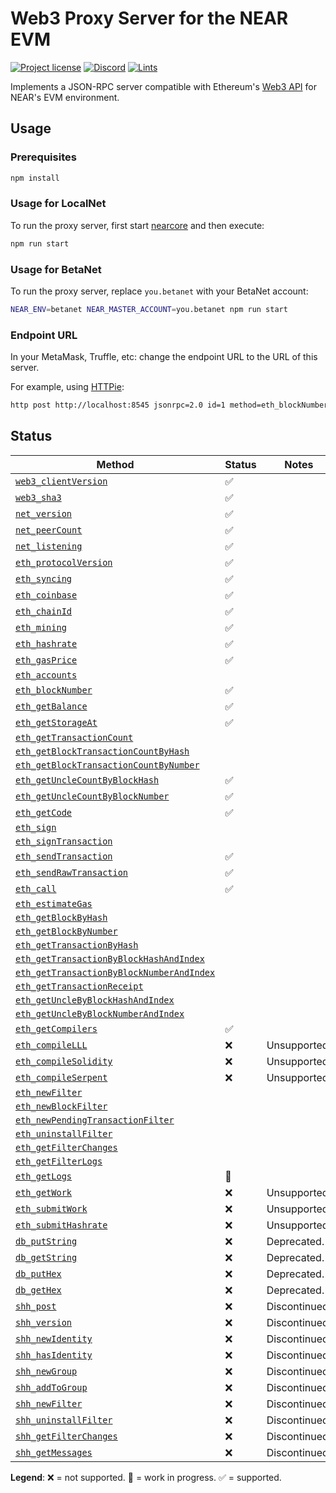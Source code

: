# Web3 Proxy Server for the NEAR EVM

[![Project license](https://img.shields.io/badge/License-Public%20Domain-blue.svg)](https://creativecommons.org/publicdomain/zero/1.0/)
[![Discord](https://img.shields.io/discord/490367152054992913?label=Discord)](https://discord.gg/jNjHYUF8vw)
[![Lints](https://github.com/aurora-is-near/aurora-relayer/actions/workflows/lints.yml/badge.svg)](https://github.com/aurora-is-near/aurora-relayer/actions/workflows/lints.yml)

Implements a JSON-RPC server compatible with Ethereum's
[Web3 API](https://eth.wiki/json-rpc/API) for NEAR's EVM environment.

## Usage

### Prerequisites

```bash
npm install
```

### Usage for LocalNet

To run the proxy server, first start [nearcore] and then execute:

```bash
npm run start
```

[nearcore]: https://docs.near.org/docs/community/contribute/contribute-nearcore

### Usage for BetaNet

To run the proxy server, replace `you.betanet` with your BetaNet account:

```bash
NEAR_ENV=betanet NEAR_MASTER_ACCOUNT=you.betanet npm run start
```

### Endpoint URL

In your MetaMask, Truffle, etc: change the endpoint URL to the URL of this server.

For example, using [HTTPie]:

```bash
http post http://localhost:8545 jsonrpc=2.0 id=1 method=eth_blockNumber params:='[]'
```

[HTTPie]: https://httpie.io

## Status

Method | Status | Notes
------ | ------ | -----
[`web3_clientVersion`] | ✅ |
[`web3_sha3`] | ✅ |
[`net_version`] | ✅ |
[`net_peerCount`] | ✅ |
[`net_listening`] | ✅ |
[`eth_protocolVersion`] | ✅ |
[`eth_syncing`] | ✅ |
[`eth_coinbase`] | ✅ |
[`eth_chainId`] | ✅ |
[`eth_mining`] | ✅ |
[`eth_hashrate`] | ✅ |
[`eth_gasPrice`] | ✅ |
[`eth_accounts`] | |
[`eth_blockNumber`] | ✅ |
[`eth_getBalance`] | ✅ |
[`eth_getStorageAt`] | ✅ |
[`eth_getTransactionCount`] | |
[`eth_getBlockTransactionCountByHash`] | |
[`eth_getBlockTransactionCountByNumber`] | |
[`eth_getUncleCountByBlockHash`] | ✅ |
[`eth_getUncleCountByBlockNumber`] | ✅ |
[`eth_getCode`] | ✅ |
[`eth_sign`] | |
[`eth_signTransaction`] | |
[`eth_sendTransaction`] | ✅ |
[`eth_sendRawTransaction`] | ✅ |
[`eth_call`] | ✅ |
[`eth_estimateGas`] | |
[`eth_getBlockByHash`] | |
[`eth_getBlockByNumber`] | |
[`eth_getTransactionByHash`] | |
[`eth_getTransactionByBlockHashAndIndex`] | |
[`eth_getTransactionByBlockNumberAndIndex`] | |
[`eth_getTransactionReceipt`] | |
[`eth_getUncleByBlockHashAndIndex`] | |
[`eth_getUncleByBlockNumberAndIndex`] | |
[`eth_getCompilers`] | ✅ |
[`eth_compileLLL`] | ❌ | Unsupported.
[`eth_compileSolidity`] | ❌ | Unsupported.
[`eth_compileSerpent`] | ❌ | Unsupported.
[`eth_newFilter`] | |
[`eth_newBlockFilter`] | |
[`eth_newPendingTransactionFilter`] | |
[`eth_uninstallFilter`] | |
[`eth_getFilterChanges`] | |
[`eth_getFilterLogs`] | |
[`eth_getLogs`] | 🚧 |
[`eth_getWork`] | ❌ | Unsupported.
[`eth_submitWork`] | ❌ | Unsupported.
[`eth_submitHashrate`] | ❌ | Unsupported.
[`db_putString`] | ❌ | Deprecated.
[`db_getString`] | ❌ | Deprecated.
[`db_putHex`] | ❌ | Deprecated.
[`db_getHex`] | ❌ | Deprecated.
[`shh_post`] | ❌ | Discontinued.
[`shh_version`] | ❌ | Discontinued.
[`shh_newIdentity`] | ❌ | Discontinued.
[`shh_hasIdentity`] | ❌ | Discontinued.
[`shh_newGroup`] | ❌ | Discontinued.
[`shh_addToGroup`] | ❌ | Discontinued.
[`shh_newFilter`] | ❌ | Discontinued.
[`shh_uninstallFilter`] | ❌ | Discontinued.
[`shh_getFilterChanges`] | ❌ | Discontinued.
[`shh_getMessages`] | ❌ | Discontinued.

**Legend**: ❌ = not supported. 🚧 = work in progress. ✅ = supported.

[`web3_clientVersion`]: https://eth.wiki/json-rpc/API#web3_clientVersion
[`web3_sha3`]: https://eth.wiki/json-rpc/API#web3_sha3
[`net_version`]: https://eth.wiki/json-rpc/API#net_version
[`net_peerCount`]: https://eth.wiki/json-rpc/API#net_peerCount
[`net_listening`]: https://eth.wiki/json-rpc/API#net_listening
[`eth_protocolVersion`]: https://eth.wiki/json-rpc/API#eth_protocolVersion
[`eth_syncing`]: https://eth.wiki/json-rpc/API#eth_syncing
[`eth_coinbase`]: https://eth.wiki/json-rpc/API#eth_coinbase
[`eth_chainId`]: https://eips.ethereum.org/EIPS/eip-695
[`eth_mining`]: https://eth.wiki/json-rpc/API#eth_mining
[`eth_hashrate`]: https://eth.wiki/json-rpc/API#eth_hashrate
[`eth_gasPrice`]: https://eth.wiki/json-rpc/API#eth_gasPrice
[`eth_accounts`]: https://eth.wiki/json-rpc/API#eth_accounts
[`eth_blockNumber`]: https://eth.wiki/json-rpc/API#eth_blockNumber
[`eth_getBalance`]: https://eth.wiki/json-rpc/API#eth_getBalance
[`eth_getStorageAt`]: https://eth.wiki/json-rpc/API#eth_getStorageAt
[`eth_getTransactionCount`]: https://eth.wiki/json-rpc/API#eth_getTransactionCount
[`eth_getBlockTransactionCountByHash`]: https://eth.wiki/json-rpc/API#eth_getBlockTransactionCountByHash
[`eth_getBlockTransactionCountByNumber`]: https://eth.wiki/json-rpc/API#eth_getBlockTransactionCountByNumber
[`eth_getUncleCountByBlockHash`]: https://eth.wiki/json-rpc/API#eth_getUncleCountByBlockHash
[`eth_getUncleCountByBlockNumber`]: https://eth.wiki/json-rpc/API#eth_getUncleCountByBlockNumber
[`eth_getCode`]: https://eth.wiki/json-rpc/API#eth_getCode
[`eth_sign`]: https://eth.wiki/json-rpc/API#eth_sign
[`eth_signTransaction`]: https://eth.wiki/json-rpc/API#eth_signTransaction
[`eth_sendTransaction`]: https://eth.wiki/json-rpc/API#eth_sendTransaction
[`eth_sendRawTransaction`]: https://eth.wiki/json-rpc/API#eth_sendRawTransaction
[`eth_call`]: https://eth.wiki/json-rpc/API#eth_call
[`eth_estimateGas`]: https://eth.wiki/json-rpc/API#eth_estimateGas
[`eth_getBlockByHash`]: https://eth.wiki/json-rpc/API#eth_getBlockByHash
[`eth_getBlockByNumber`]: https://eth.wiki/json-rpc/API#eth_getBlockByNumber
[`eth_getTransactionByHash`]: https://eth.wiki/json-rpc/API#eth_getTransactionByHash
[`eth_getTransactionByBlockHashAndIndex`]: https://eth.wiki/json-rpc/API#eth_getTransactionByBlockHashAndIndex
[`eth_getTransactionByBlockNumberAndIndex`]: https://eth.wiki/json-rpc/API#eth_getTransactionByBlockNumberAndIndex
[`eth_getTransactionReceipt`]: https://eth.wiki/json-rpc/API#eth_getTransactionReceipt
[`eth_getUncleByBlockHashAndIndex`]: https://eth.wiki/json-rpc/API#eth_getUncleByBlockHashAndIndex
[`eth_getUncleByBlockNumberAndIndex`]: https://eth.wiki/json-rpc/API#eth_getUncleByBlockNumberAndIndex
[`eth_getCompilers`]: https://eth.wiki/json-rpc/API#eth_getCompilers
[`eth_compileLLL`]: https://eth.wiki/json-rpc/API#eth_compileLLL
[`eth_compileSolidity`]: https://eth.wiki/json-rpc/API#eth_compileSolidity
[`eth_compileSerpent`]: https://eth.wiki/json-rpc/API#eth_compileSerpent
[`eth_newFilter`]: https://eth.wiki/json-rpc/API#eth_newFilter
[`eth_newBlockFilter`]: https://eth.wiki/json-rpc/API#eth_newBlockFilter
[`eth_newPendingTransactionFilter`]: https://eth.wiki/json-rpc/API#eth_newPendingTransactionFilter
[`eth_uninstallFilter`]: https://eth.wiki/json-rpc/API#eth_uninstallFilter
[`eth_getFilterChanges`]: https://eth.wiki/json-rpc/API#eth_getFilterChanges
[`eth_getFilterLogs`]: https://eth.wiki/json-rpc/API#eth_getFilterLogs
[`eth_getLogs`]: https://eth.wiki/json-rpc/API#eth_getLogs
[`eth_getWork`]: https://eth.wiki/json-rpc/API#eth_getWork
[`eth_submitWork`]: https://eth.wiki/json-rpc/API#eth_submitWork
[`eth_submitHashrate`]: https://eth.wiki/json-rpc/API#eth_submitHashrate
[`db_putString`]: https://eth.wiki/json-rpc/API#db_putString
[`db_getString`]: https://eth.wiki/json-rpc/API#db_getString
[`db_putHex`]: https://eth.wiki/json-rpc/API#db_putHex
[`db_getHex`]: https://eth.wiki/json-rpc/API#db_getHex
[`shh_post`]: https://eth.wiki/json-rpc/API#shh_post
[`shh_version`]: https://eth.wiki/json-rpc/API#shh_version
[`shh_newIdentity`]: https://eth.wiki/json-rpc/API#shh_newIdentity
[`shh_hasIdentity`]: https://eth.wiki/json-rpc/API#shh_hasIdentity
[`shh_newGroup`]: https://eth.wiki/json-rpc/API#shh_newGroup
[`shh_addToGroup`]: https://eth.wiki/json-rpc/API#shh_addToGroup
[`shh_newFilter`]: https://eth.wiki/json-rpc/API#shh_newFilter
[`shh_uninstallFilter`]: https://eth.wiki/json-rpc/API#shh_uninstallFilter
[`shh_getFilterChanges`]: https://eth.wiki/json-rpc/API#shh_getFilterChanges
[`shh_getMessages`]: https://eth.wiki/json-rpc/API#shh_getMessages
